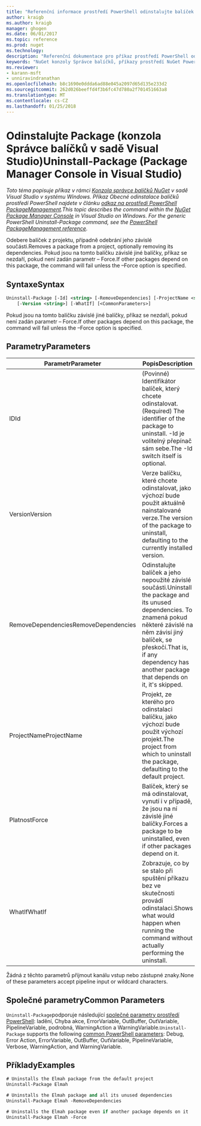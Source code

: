 ```yaml
---
title: "Referenční informace prostředí PowerShell odinstalujte balíček NuGet | Microsoft Docs"
author: kraigb
ms.author: kraigb
manager: ghogen
ms.date: 06/01/2017
ms.topic: reference
ms.prod: nuget
ms.technology: 
description: "Referenční dokumentace pro příkaz prostředí PowerShell odinstalace balíčku v konzole Správce balíčků NuGet v sadě Visual Studio."
keywords: "NuGet konzoly Správce balíčků, příkazy prostředí NuGet Powershell, NuGet Powershell odkaz, odinstalační balíček"
ms.reviewer:
- karann-msft
- unniravindranathan
ms.openlocfilehash: b8c1690e0ddda6ad88e045a2097d65d135e233d2
ms.sourcegitcommit: 262d026beeffd4f3b6fc47d780a2f701451663a8
ms.translationtype: MT
ms.contentlocale: cs-CZ
ms.lasthandoff: 01/25/2018
---
```

# <a name="uninstall-package-package-manager-console-in-visual-studio"></a><span data-ttu-id="1fea9-104">Odinstalujte Package (konzola Správce balíčků v sadě Visual Studio)</span><span class="sxs-lookup"><span data-stu-id="1fea9-104">Uninstall-Package (Package Manager Console in Visual Studio)</span></span>

<span data-ttu-id="1fea9-105">*Toto téma popisuje příkaz v rámci [Konzola správce balíčků NuGet](Package-Manager-Console.md) v sadě Visual Studio v systému Windows. Příkaz Obecné odinstalace balíčků prostředí PowerShell najdete v článku [odkaz na prostředí PowerShell PackageManagement](/powershell/module/packagemanagement/?view=powershell-6).*</span><span class="sxs-lookup"><span data-stu-id="1fea9-105">*This topic describes the command within the [NuGet Package Manager Console](Package-Manager-Console.md) in Visual Studio on Windows. For the generic PowerShell Uninstall-Package command, see the [PowerShell PackageManagement reference](/powershell/module/packagemanagement/?view=powershell-6).*</span></span>

<span data-ttu-id="1fea9-106">Odebere balíček z projektu, případně odebrání jeho závislé součásti.</span><span class="sxs-lookup"><span data-stu-id="1fea9-106">Removes a package from a project, optionally removing its dependencies.</span></span> <span data-ttu-id="1fea9-107">Pokud jsou na tomto balíčku závislé jiné balíčky, příkaz se nezdaří, pokud není zadán parametr – Force.</span><span class="sxs-lookup"><span data-stu-id="1fea9-107">If other packages depend on this package, the command will fail unless the –Force option is specified.</span></span>

## <a name="syntax"></a><span data-ttu-id="1fea9-108">Syntaxe</span><span class="sxs-lookup"><span data-stu-id="1fea9-108">Syntax</span></span>

```ps
Uninstall-Package [-Id] <string> [-RemoveDependencies] [-ProjectName <string>] [-Force]
    [-Version <string>] [-WhatIf] [<CommonParameters>]
```

<span data-ttu-id="1fea9-109">Pokud jsou na tomto balíčku závislé jiné balíčky, příkaz se nezdaří, pokud není zadán parametr – Force.</span><span class="sxs-lookup"><span data-stu-id="1fea9-109">If other packages depend on this package, the command will fail unless the –Force option is specified.</span></span>

## <a name="parameters"></a><span data-ttu-id="1fea9-110">Parametry</span><span class="sxs-lookup"><span data-stu-id="1fea9-110">Parameters</span></span>

| <span data-ttu-id="1fea9-111">Parametr</span><span class="sxs-lookup"><span data-stu-id="1fea9-111">Parameter</span></span> | <span data-ttu-id="1fea9-112">Popis</span><span class="sxs-lookup"><span data-stu-id="1fea9-112">Description</span></span> |
| --- | --- |
| <span data-ttu-id="1fea9-113">ID</span><span class="sxs-lookup"><span data-stu-id="1fea9-113">Id</span></span> | <span data-ttu-id="1fea9-114">(Povinné) Identifikátor balíček, který chcete odinstalovat.</span><span class="sxs-lookup"><span data-stu-id="1fea9-114">(Required) The identifier of the package to uninstall.</span></span> <span data-ttu-id="1fea9-115">-Id je volitelný přepínač sám sebe.</span><span class="sxs-lookup"><span data-stu-id="1fea9-115">The -Id switch itself is optional.</span></span> |
| <span data-ttu-id="1fea9-116">Version</span><span class="sxs-lookup"><span data-stu-id="1fea9-116">Version</span></span> | <span data-ttu-id="1fea9-117">Verze balíčku, které chcete odinstalovat, jako výchozí bude použit aktuálně nainstalované verze.</span><span class="sxs-lookup"><span data-stu-id="1fea9-117">The version of the package to uninstall, defaulting to the currently installed version.</span></span> |
| <span data-ttu-id="1fea9-118">RemoveDependencies</span><span class="sxs-lookup"><span data-stu-id="1fea9-118">RemoveDependencies</span></span> | <span data-ttu-id="1fea9-119">Odinstalujte balíček a jeho nepoužité závislé součásti.</span><span class="sxs-lookup"><span data-stu-id="1fea9-119">Uninstall the package and its unused dependencies.</span></span> <span data-ttu-id="1fea9-120">To znamená pokud některé závislé na něm závisí jiný balíček, se přeskočí.</span><span class="sxs-lookup"><span data-stu-id="1fea9-120">That is, if any dependency has another package that depends on it, it's skipped.</span></span> |
| <span data-ttu-id="1fea9-121">ProjectName</span><span class="sxs-lookup"><span data-stu-id="1fea9-121">ProjectName</span></span> | <span data-ttu-id="1fea9-122">Projekt, ze kterého pro odinstalaci balíčku, jako výchozí bude použit výchozí projekt.</span><span class="sxs-lookup"><span data-stu-id="1fea9-122">The project from which to uninstall the package, defaulting to the default project.</span></span> |
| <span data-ttu-id="1fea9-123">Platnost</span><span class="sxs-lookup"><span data-stu-id="1fea9-123">Force</span></span> | <span data-ttu-id="1fea9-124">Balíček, který se má odinstalovat, vynutí i v případě, že jsou na ní závislé jiné balíčky.</span><span class="sxs-lookup"><span data-stu-id="1fea9-124">Forces a package to be uninstalled, even if other packages depend on it.</span></span> |
| <span data-ttu-id="1fea9-125">WhatIf</span><span class="sxs-lookup"><span data-stu-id="1fea9-125">WhatIf</span></span> | <span data-ttu-id="1fea9-126">Zobrazuje, co by se stalo při spuštění příkazu bez ve skutečnosti provádí odinstalaci.</span><span class="sxs-lookup"><span data-stu-id="1fea9-126">Shows what would happen when running the command without actually performing the uninstall.</span></span> |

<span data-ttu-id="1fea9-127">Žádná z těchto parametrů přijmout kanálu vstup nebo zástupné znaky.</span><span class="sxs-lookup"><span data-stu-id="1fea9-127">None of these parameters accept pipeline input or wildcard characters.</span></span>

## <a name="common-parameters"></a><span data-ttu-id="1fea9-128">Společné parametry</span><span class="sxs-lookup"><span data-stu-id="1fea9-128">Common Parameters</span></span>

<span data-ttu-id="1fea9-129">`Uninstall-Package`podporuje následující [společné parametry prostředí PowerShell](http://go.microsoft.com/fwlink/?LinkID=113216): ladění, Chyba akce, ErrorVariable, OutBuffer, OutVariable, PipelineVariable, podrobná, WarningAction a WarningVariable.</span><span class="sxs-lookup"><span data-stu-id="1fea9-129">`Uninstall-Package` supports the following [common PowerShell parameters](http://go.microsoft.com/fwlink/?LinkID=113216): Debug, Error Action, ErrorVariable, OutBuffer, OutVariable, PipelineVariable, Verbose, WarningAction, and WarningVariable.</span></span>

## <a name="examples"></a><span data-ttu-id="1fea9-130">Příklady</span><span class="sxs-lookup"><span data-stu-id="1fea9-130">Examples</span></span>

```ps
# Uninstalls the Elmah package from the default project
Uninstall-Package Elmah

# Uninstalls the Elmah package and all its unused dependencies
Uninstall-Package Elmah -RemoveDependencies 

# Uninstalls the Elmah package even if another package depends on it
Uninstall-Package Elmah -Force
```
